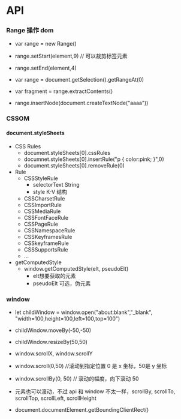 # API

### Range 操作 dom

 * var range = new Range()
 * range.setStart(element,9) // 可以裁剪标签元素
 * range.setEnd(element,4)
 * var range = document.getSelection().getRangeAt(0)

 * var fragment = range.extractContents()
 * range.insertNode(document.createTextNode("aaaa"))

### CSSOM

#### document.styleSheets

* CSS Rules
    * document.styleSheets[0].cssRules
    * documnet.styleSheets[0].insertRule("p { color:pink; }",0)
    * document.styleSheets[0].removeRule(0)
* Rule
  * CSSStyleRule
    * selectorText String
    * style K-V 结构
  * CSSCharsetRule
  * CSSImportRule
  * CSSMediaRule
  * CSSFontFaceRule
  * CSSPageRule
  * CSSNamespaceRule
  * CSSKeyframesRule
  * CSSkeyframeRule
  * CSSSupportsRule
  * ...
* getComputedStyle
  * window.getComputedStyle(elt, pseudoElt)
    * elt想要获取的元素
    * pseudoElt 可选，伪元素

### window
* let childWindow = window.open("about:blank","_blank", "width=100,height=100,left=100,top=100")
* childWindow.moveBy(-50,-50)
* childWindow.resizeBy(50,50)

* window.scrollX, window.scrollY
* window.scroll(0,50) //滚动到指定位置 0 是 x 坐标，50是 y 坐标
* window.scrollBy(0, 50) // 滚动的幅度，向下滚动 50
* 元素也可以滚动，不过 api 和 window 不太一样，scrollBy, scrollTo, scrollTop, scrollLeft, scrollHeight
* document.documentElement.getBoundingClientRect()